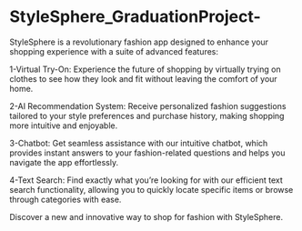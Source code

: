 # StyleSphere_GraduationProject-
StyleSphere is a revolutionary fashion app designed to enhance your shopping experience with a suite of advanced features:

1-Virtual Try-On: Experience the future of shopping by virtually trying on clothes to see how they look and fit without leaving the comfort of your home.

2-AI Recommendation System: Receive personalized fashion suggestions tailored to your style preferences and purchase history, making shopping more intuitive and enjoyable.

3-Chatbot: Get seamless assistance with our intuitive chatbot, which provides instant answers to your fashion-related questions and helps you navigate the app effortlessly.

4-Text Search: Find exactly what you’re looking for with our efficient text search functionality, allowing you to quickly locate specific items or browse through categories with ease.

Discover a new and innovative way to shop for fashion with StyleSphere.
